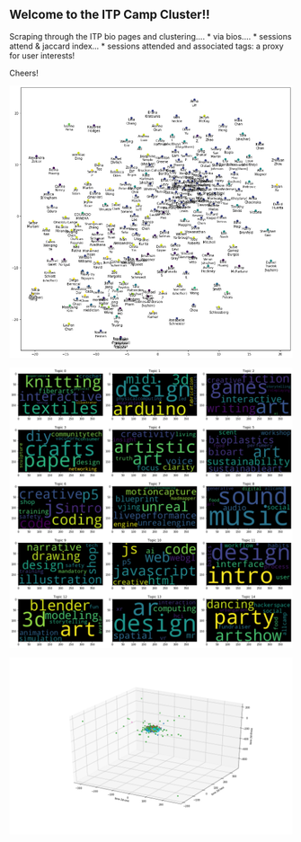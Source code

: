 ## Welcome to the ITP Camp Cluster!!

Scraping through the ITP bio pages and clustering....
	* via bios....
	* sessions attend & jaccard index...
	* sessions attended and associated tags: a proxy for user interests!

Cheers!

![ITP Camp Clusters](CampersCluster.png)

![ITP Interest WordClouds](User_Cluster_Interests_Wordcloud.png)

![Camp Clusters 3D](ITP_TSNE_Campers_Clustering_3D_06-16-23_1637PM.png)